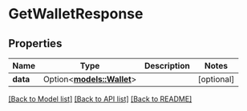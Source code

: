 # GetWalletResponse

## Properties

Name | Type | Description | Notes
------------ | ------------- | ------------- | -------------
**data** | Option<[**models::Wallet**](Wallet.md)> |  | [optional]

[[Back to Model list]](../README.md#documentation-for-models) [[Back to API list]](../README.md#documentation-for-api-endpoints) [[Back to README]](../README.md)


